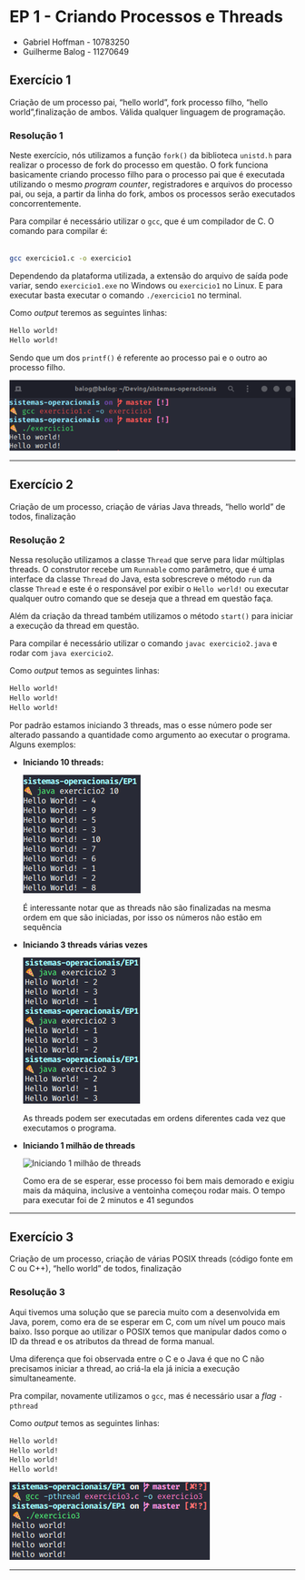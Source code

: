 # EP 1 - Criando Processos e Threads

- Gabriel Hoffman - 10783250
- Guilherme Balog - 11270649

## Exercício 1

Criação de um processo pai, “hello world”, fork processo filho, “hello world”,finalização de ambos. Válida qualquer linguagem de programação.

### Resolução 1

Neste exercício, nós utilizamos a função `fork()` da biblioteca `unistd.h` para realizar o processo de fork do processo em questão. O fork funciona basicamente criando processo filho para o processo pai que é executada utilizando o mesmo *program counter*, registradores e arquivos do processo pai, ou seja, a partir da linha do fork, ambos os processos serão executados concorrentemente.

Para compilar é necessário utilizar o `gcc`, que é um compilador de C. O comando para compilar é:

```bash

gcc exercicio1.c -o exercicio1

```

Dependendo da plataforma utilizada, a extensão do arquivo de saída pode variar, sendo `exercicio1.exe` no Windows ou `exercicio1` no Linux. E para executar basta executar o comando `./exercicio1` no terminal.

Como *output* teremos as seguintes linhas:

```bash
Hello world!
Hello world!
```

Sendo que um dos `printf()` é referente ao processo pai e o outro ao processo filho.

![Compilação e execução do primeiro exercício](exercicio1.png)

---

## Exercício 2

Criação de um processo, criação de várias Java threads, “hello world” de todos, finalização

### Resolução 2

Nessa resolução utilizamos a classe `Thread` que serve para lidar múltiplas threads. O construtor recebe um `Runnable` como parâmetro, que é uma interface da classe `Thread` do Java, esta sobrescreve o método `run` da classe `Thread` e este é o responsável por exibir o `Hello world!`  ou executar qualquer outro comando que se deseja que a thread em questão faça.

Além da criação da thread também utilizamos o método `start()` para iniciar a execução da thread em questão.

Para compilar é necessário utilizar o comando `javac exercicio2.java` e rodar com `java exercicio2`. 

Como *output* temos as seguintes linhas:

```bash
Hello world!
Hello world!
Hello world!
```

Por padrão estamos iniciando 3 threads, mas o esse número pode ser alterado passando a quantidade como argumento ao executar o programa. Alguns exemplos:

- **Iniciando 10 threads:**
  
  ![Iniciando 10 threads](exercicio2%20-%2010.png)

  É interessante notar que as threads não são finalizadas na mesma ordem em que são iniciadas, por isso os números não estão em sequência

- **Iniciando 3 threads várias vezes**

  ![Iniciando 3 threads várias vezes](exercicio2%20-%20ordem%20diferente.png)

  As threads podem ser executadas em ordens diferentes cada vez que executamos o programa.

- **Iniciando 1 milhão de threads**

  ![Iniciando 1 milhão de threads](exercicio2%20-%201%20milhão.png)

  Como era de se esperar, esse processo foi bem mais demorado e exigiu mais da máquina, inclusive a ventoinha começou rodar mais. O tempo para executar foi de 2 minutos e 41 segundos

---

## Exercício 3

Criação de um processo, criação de várias POSIX threads (código fonte em C ou C++), “hello world” de todos, finalização

### Resolução 3

Aqui tivemos uma solução que se parecia muito com a desenvolvida em Java, porem, como era de se esperar em C, com um nível um pouco mais baixo. Isso porque ao utilizar o POSIX temos que manipular dados como o ID da thread e os atributos da thread de forma manual.

Uma diferença que foi observada entre o C e o Java é que no C não precisamos iniciar a thread, ao criá-la ela já inicia a execução simultaneamente.

Pra compilar, novamente utilizamos o `gcc`, mas é necessário usar a *flag* `-pthread`

Como *output* temos as seguintes linhas:

```bash
Hello world!
Hello world!
Hello world!
Hello world!
```

![Compilação e execução do execução do terceiro exercício](exercicio3.png)

---
